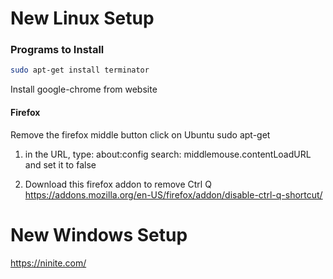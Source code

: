 # New Linux Setup

### Programs to Install
```bash
sudo apt-get install terminator
```

Install google-chrome from website


#### Firefox
Remove the firefox middle button click on Ubuntu
sudo apt-get <package1> <package2>

1) in the URL, type: about:config
search: middlemouse.contentLoadURL
and set it to false

2) Download this firefox addon to remove Ctrl Q
https://addons.mozilla.org/en-US/firefox/addon/disable-ctrl-q-shortcut/



# New Windows Setup
https://ninite.com/
